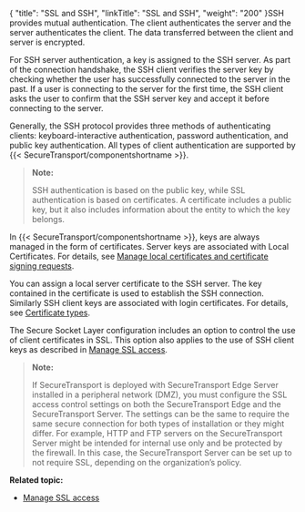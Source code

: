{
    "title": "SSL and SSH",
    "linkTitle": "SSL and SSH",
    "weight": "200"
}SSH provides mutual authentication. The client authenticates the server and the server authenticates the client. The data transferred between the client and server is encrypted.

For SSH server authentication, a key is assigned to the SSH server. As part of the connection handshake, the SSH client verifies the server key by checking whether the user has successfully connected to the server in the past. If a user is connecting to the server for the first time, the SSH client asks the user to confirm that the SSH server key and accept it before connecting to the server.

Generally, the SSH protocol provides three methods of authenticating clients: keyboard-interactive authentication, password authentication, and public key authentication. All types of client authentication are supported by {{< SecureTransport/componentshortname  >}}.

> **Note:**
>
> SSH authentication is based on the public key, while SSL authentication is based on certificates. A certificate includes a public key, but it also includes information about the entity to which the key belongs.

In {{< SecureTransport/componentshortname  >}}, keys are always managed in the form of certificates. Server keys are associated with Local Certificates. For details, see <a href="../../../c_st_setup/c_st_certificates/t_st_localcertificatesandcsrs#top" class="MCXref xref">Manage local certificates and certificate signing requests</a>.

You can assign a local server certificate to the SSH server. The key contained in the certificate is used to establish the SSH connection. Similarly SSH client keys are associated with login certificates. For details, see <a href="../../../c_st_setup/c_st_certificates/r_st_certificate_types#SetupMenu_1217491348_1126501" class="MCXref xref">Certificate types</a>.

The Secure Socket Layer configuration includes an option to control the use of client certificates in SSL. This option also applies to the use of SSH client keys as described in <a href="../t_st_sslaccess_new#Specify" class="MCXref xref">Manage SSL access</a>.

> **Note:**
>
> If SecureTransport is deployed with SecureTransport Edge Server installed in a peripheral network (DMZ), you must configure the SSL access control settings on both the SecureTransport Edge and the SecureTransport Server. The settings can be the same to require the same secure connection for both types of installation or they might differ. For example, HTTP and FTP servers on the SecureTransport Server might be intended for internal use only and be protected by the firewall. In this case, the SecureTransport Server can be set up to not require SSL, depending on the organization’s policy.

**Related topic:**

-   <a href="../t_st_sslaccess_new" class="MCXref xref">Manage SSL access</a>

